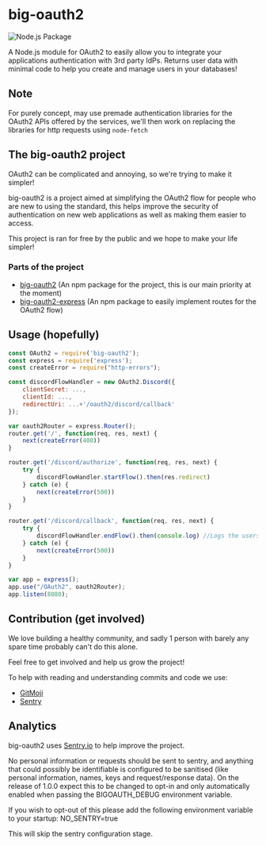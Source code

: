 # big-oauth2

![Node.js Package](https://github.com/tpcofficial/big-oauth2/workflows/Node.js%20Package/badge.svg)

A Node.js module for OAuth2 to easily allow you to integrate your applications authentication with 3rd party IdPs. Returns user data with minimal code to help you create and manage users in your databases!

## Note

For purely concept, may use premade authentication libraries for the OAuth2 APIs offered by the services, we'll then work on replacing the libraries for http requests using `node-fetch`

## The big-oauth2 project

OAuth2 can be complicated and annoying, so we're trying to make it simpler!

big-oauth2 is a project aimed at simplifying the OAuth2 flow for people who are new to using the standard, this helps improve the security of authentication on new web applications as well as making them easier to access.

This project is ran for free by the public and we hope to make your life simpler!

### Parts of the project

- [big-oauth2](https://github.com/tpcofficial/big-oauth2) (An npm package for the project, this is our main priority at the moment)
- [big-oauth2-express](https://github.com/tpcofficial/big-oauth2-express) (An npm package to easily implement routes for the OAuth2 flow)

## Usage (hopefully)

```js
const OAuth2 = require('big-oauth2');
const express = require('express');
const createError = require("http-errors");

const discordFlowHandler = new OAuth2.Discord({
    clientSecret: ...,
    clientId: ...,
    redirectUri: ...+'/oauth2/discord/callback'
});

var oauth2Router = express.Router();
router.get('/', function(req, res, next) {
    next(createError(400))
}

router.get('/discord/authorize', function(req, res, next) {
    try {
        discordFlowHandler.startFlow().then(res.redirect)
    } catch (e) {
        next(createError(500))
    }
}

router.get('/discord/callback', function(req, res, next) {
    try {
        discordFlowHandler.endFlow().then(console.log) //Logs the users data to the console
    } catch (e) {
        next(createError(500))
    }
}

var app = express();
app.use("/OAuth2", oauth2Router);
app.listen(8080);
```

## Contribution (get involved)

We love building a healthy community, and sadly 1 person with barely any spare time probably can't do this alone.

Feel free to get involved and help us grow the project!

To help with reading and understanding commits and code we use:

- [GitMoji](https://gitmoji.dev/)
- [Sentry](https://sentry.io)

## Analytics

big-oauth2 uses [Sentry.io](https://sentry.io) to help improve the project.

No personal information or requests should be sent to sentry, and anything that could possibly be identifiable is configured to be sanitised (like personal information, names, keys and request/response data).
On the release of 1.0.0 expect this to be changed to opt-in and only automatically enabled when passing the BIGOAUTH_DEBUG environment variable.

If you wish to opt-out of this please add the following environment variable to your startup: NO_SENTRY=true

This will skip the sentry configuration stage.